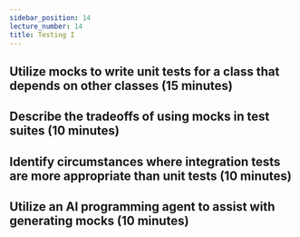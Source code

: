```yaml
---
sidebar_position: 14
lecture_number: 14
title: Testing I
---
```


## Utilize mocks to write unit tests for a class that depends on other classes (15 minutes)

## Describe the tradeoffs of using mocks in test suites (10 minutes)

## Identify circumstances where integration tests are more appropriate than unit tests (10 minutes)

## Utilize an AI programming agent to assist with generating mocks (10 minutes)